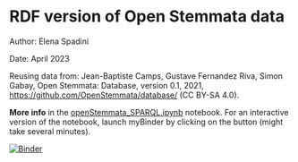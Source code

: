 # RDF version of Open Stemmata data

Author: Elena Spadini

Date: April 2023

Reusing data from: Jean-Baptiste Camps, Gustave Fernandez Riva, Simon Gabay, Open Stemmata: Database, version 0.1, 2021, https://github.com/OpenStemmata/database/ (CC BY-SA 4.0).

**More info** in the [openStemmata_SPARQL.ipynb](openStemmata_SPARQL.ipynb) notebook. 
For an interactive version of the notebook, launch myBinder by clicking on the button (might take several minutes).

[![Binder](https://mybinder.org/badge_logo.svg)](https://mybinder.org/v2/gh/elespdn/RDF-OpenStemmata/HEAD)

